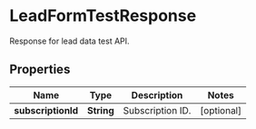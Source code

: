 

# LeadFormTestResponse

Response for lead data test API.

## Properties

| Name | Type | Description | Notes |
|------------ | ------------- | ------------- | -------------|
|**subscriptionId** | **String** | Subscription ID. |  [optional] |




